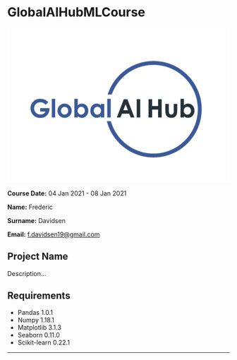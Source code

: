 # GlobalAIHubMLCourse
![](img/logo.png)

**Course Date:** 04 Jan 2021 - 08 Jan 2021

**Name:** Frederic 

**Surname:** Davidsen

**Email:** f.davidsen19@gmail.com  


## Project Name
Description...

## Requirements
- Pandas 1.0.1
- Numpy 1.18.1
- Matplotlib 3.1.3
- Seaborn 0.11.0
- Scikit-learn 0.22.1

---
